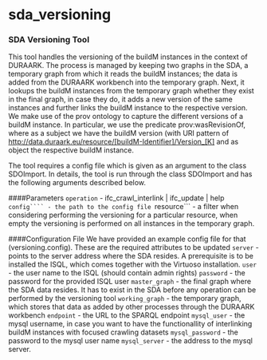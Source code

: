 # sda_versioning

### SDA Versioning Tool

This tool handles the versioning of the buildM instances in the context of DURAARK. 
The process is managed by keeping two graphs in the SDA, a temporary graph from which it reads the buildM instances;
the data is added from the DURAARK workbench into the temporary graph. 
Next, it lookups the buildM instances from the temporary graph whether they exist in the final graph, in case they do, it
adds a new version of the same instances and further links the buildM instance to the respective version. We make use of the
prov ontology to capture the different versions of a buildM instance. In particular, we use the predicate prov:wasRevisionOf,
where as a subject we have the buildM version (with URI pattern of http://data.duraark.eu/resource/[buildM-Identifier]/Version_[K] 
and as object the respective buildM instance.


The tool requires a config file which is given as an argument to the class SDOImport. 
In details, the tool is run through the class SDOImport and has the following arguments described below.

####Parameters
```operation``` - ifc_crawl_interlink | ifc_update | help
```config```` - the path to the config file
```resource``` - a filter when considering performing the versioning for a particular resource, when empty the versioning is
performed on all instances in the temporary graph.


####Configuration File
We have provided an example config file for that (versioning.config). These are the required attributes to be updated
```server``` - points to the server address where the SDA resides. A prerequisite is to be installed the ISQL, which comes 
together with the Virtuoso installation.
```user``` - the user name to the ISQL (should contain admin rights)
```password``` - the password for the provided ISQL user
```master_graph``` - the final graph where the SDA data resides. It has to exist in the SDA before any operation can be performed
by the versioning tool
```working_graph``` - the temporary graph, which stores that data as added by other processes through the DURAARK workbench
```endpoint``` - the URL to the SPARQL endpoint
```mysql_user``` - the mysql username, in case you want to have the functionallity of interlinking buildM instances with focused
crawling datasets
```mysql_password``` - the password to the mysql user name
```mysql_server``` - the address to the mysql server.
